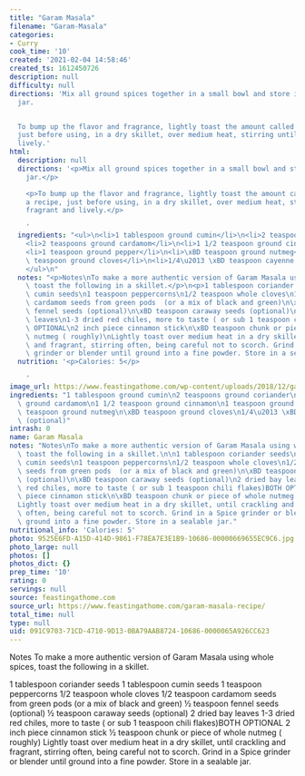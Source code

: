 ```yaml
---
title: "Garam Masala"
filename: "Garam-Masala"
categories:
- Curry
cook_time: '10'
created: '2021-02-04 14:58:46'
created_ts: 1612450726
description: null
difficulty: null
directions: 'Mix all ground spices together in a small bowl and store in a sealed
  jar.


  To bump up the flavor and fragrance, lightly toast the amount called for in a recipe,
  just before using, in a dry skillet, over medium heat, stirring until fragrant and
  lively.'
html:
  description: null
  directions: '<p>Mix all ground spices together in a small bowl and store in a sealed
    jar.</p>

    <p>To bump up the flavor and fragrance, lightly toast the amount called for in
    a recipe, just before using, in a dry skillet, over medium heat, stirring until
    fragrant and lively.</p>

    '
  ingredients: "<ul>\n<li>1 tablespoon ground cumin</li>\n<li>2 teaspoons ground coriander</li>\n\
    <li>2 teaspoons ground cardamom</li>\n<li>1 1/2 teaspoon ground cinnamon</li>\n\
    <li>1 teaspoon ground pepper</li>\n<li>\xBD teaspoon ground nutmeg</li>\n<li>\xBD\
    \ teaspoon ground cloves</li>\n<li>1/4\u2013 \xBD teaspoon cayenne (optional)</li>\n\
    </ul>\n"
  notes: "<p>Notes\nTo make a more authentic version of Garam Masala using whole spices,\
    \ toast the following in a skillet.</p>\n<p>1 tablespoon coriander seeds\n1 tablespoon\
    \ cumin seeds\n1 teaspoon peppercorns\n1/2 teaspoon whole cloves\n1/2 teaspoon\
    \ cardamom seeds from green pods  (or a mix of black and green)\n\xBD teaspoon\
    \ fennel seeds (optional)\n\xBD teaspoon caraway seeds (optional)\n2 dried bay\
    \ leaves\n1-3 dried red chiles, more to taste ( or sub 1 teaspoon chili flakes)BOTH\
    \ OPTIONAL\n2 inch piece cinnamon stick\n\xBD teaspoon chunk or piece of whole\
    \ nutmeg ( roughly)\nLightly toast over medium heat in a dry skillet, until crackling\
    \ and fragrant, stirring often, being careful not to scorch. Grind in a Spice\
    \ grinder or blender until ground into a fine powder. Store in a sealable jar.</p>\n"
  nutrition: '<p>Calories: 5</p>

    '
image_url: https://www.feastingathome.com/wp-content/uploads/2018/12/garam-masala-recipe-100-683x1024.jpg
ingredients: "1 tablespoon ground cumin\n2 teaspoons ground coriander\n2 teaspoons\
  \ ground cardamom\n1 1/2 teaspoon ground cinnamon\n1 teaspoon ground pepper\n\xBD\
  \ teaspoon ground nutmeg\n\xBD teaspoon ground cloves\n1/4\u2013 \xBD teaspoon cayenne\
  \ (optional)"
intrash: 0
name: Garam Masala
notes: "Notes\nTo make a more authentic version of Garam Masala using whole spices,\
  \ toast the following in a skillet.\n\n1 tablespoon coriander seeds\n1 tablespoon\
  \ cumin seeds\n1 teaspoon peppercorns\n1/2 teaspoon whole cloves\n1/2 teaspoon cardamom\
  \ seeds from green pods  (or a mix of black and green)\n\xBD teaspoon fennel seeds\
  \ (optional)\n\xBD teaspoon caraway seeds (optional)\n2 dried bay leaves\n1-3 dried\
  \ red chiles, more to taste ( or sub 1 teaspoon chili flakes)BOTH OPTIONAL\n2 inch\
  \ piece cinnamon stick\n\xBD teaspoon chunk or piece of whole nutmeg ( roughly)\n\
  Lightly toast over medium heat in a dry skillet, until crackling and fragrant, stirring\
  \ often, being careful not to scorch. Grind in a Spice grinder or blender until\
  \ ground into a fine powder. Store in a sealable jar."
nutritional_info: 'Calories: 5'
photo: 9525E6FD-A15D-414D-9861-F78EA7E3E1B9-10686-00000669655EC9C6.jpg
photo_large: null
photos: []
photos_dict: {}
prep_time: '10'
rating: 0
servings: null
source: feastingathome.com
source_url: https://www.feastingathome.com/garam-masala-recipe/
total_time: null
type: null
uid: 091C9703-71CD-4710-9D13-0BA79AAB8724-10686-0000065A926CC623
---
```

Notes
To make a more authentic version of Garam Masala using whole spices, toast the following in a skillet.

1 tablespoon coriander seeds
1 tablespoon cumin seeds
1 teaspoon peppercorns
1/2 teaspoon whole cloves
1/2 teaspoon cardamom seeds from green pods  (or a mix of black and green)
½ teaspoon fennel seeds (optional)
½ teaspoon caraway seeds (optional)
2 dried bay leaves
1-3 dried red chiles, more to taste ( or sub 1 teaspoon chili flakes)BOTH OPTIONAL
2 inch piece cinnamon stick
½ teaspoon chunk or piece of whole nutmeg ( roughly)
Lightly toast over medium heat in a dry skillet, until crackling and fragrant, stirring often, being careful not to scorch. Grind in a Spice grinder or blender until ground into a fine powder. Store in a sealable jar.
